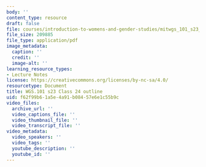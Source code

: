 ```yaml
---
body: ''
content_type: resource
draft: false
file: courses/introduction-to-womens-and-gender-studies/mitwgs_101_s23_class24outline.pdf
file_size: 209885
file_type: application/pdf
image_metadata:
  caption: ''
  credit: ''
  image-alt: ''
learning_resource_types:
- Lecture Notes
license: https://creativecommons.org/licenses/by-nc-sa/4.0/
resourcetype: Document
title: WGS.101 s23 Class 24 outline
uid: f62f99b6-1a5e-4a91-b084-57e6e1c55b9c
video_files:
  archive_url: ''
  video_captions_file: ''
  video_thumbnail_file: ''
  video_transcript_file: ''
video_metadata:
  video_speakers: ''
  video_tags: ''
  youtube_description: ''
  youtube_id: ''
---
```


